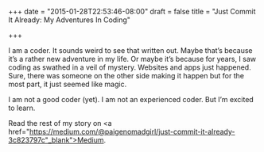 +++
date = "2015-01-28T22:53:46-08:00"
draft = false
title = "Just Commit It Already: My Adventures In Coding"

+++

I am a coder. It sounds weird to see that written out. Maybe that’s because it’s a rather new adventure in my life. Or maybe it’s because for years, I saw coding as swathed in a veil of mystery. Websites and apps just happened. Sure, there was someone on the other side making it happen but for the most part, it just seemed like magic.

I am not a good coder (yet). I am not an experienced coder. But I’m excited to learn.

Read the rest of my story on <a href="https://medium.com/@paigenomadgirl/just-commit-it-already-3c823797c"_blank">Medium</a>. 